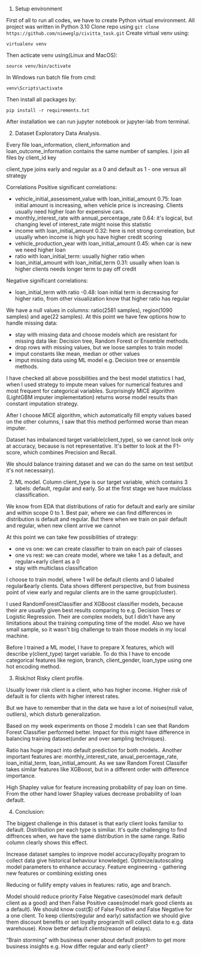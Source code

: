 1. Setup environment

First of all to run all codes, we have to create Python virtual environment.
All project was written in Python 3.10
Clone repo using `git clone https://github.com/nieweglp/civitta_task.git`
Create virtual venv using:

`virtualenv venv`

Then acticate venv using(Linux and MacOS):

`source venv/bin/activate`

In Windows run batch file from cmd:

`venv\Scripts\activate`

Then install all packages by:

`pip install -r requirements.txt`

After installation we can run jupyter notebook or jupyter-lab from terminal.


2. Dataset Exploratory Data Analysis.

Every file loan_information, client_information and loan_outcome_information contains the same number of samples. I join all files by client_id key


client_type joins early and regular as a 0 and default as 1 - one versus all strategy

Correlations
Positive significant correlations:
- vehicle_initial_assessment_value with loan_initial_amount 0.75: loan initial amount is increasing, when vehicle price is increasing. Clients usually need higher loan for expensive cars.
- monthly_interest_rate with annual_percentage_rate 0.64: it's logical, but changing level of interest_rate might noise this statistic
- income with loan_initial_amount 0.32: here is not strong correleation, but usually when income is high you have higher credit scoring
- vehicle_production_year with loan_initial_amount 0.45: when car is new we need higher loan 
- ratio with loan_initial_term: usually higher ratio when 
- loan_initial_amount with loan_initial_term 0.31: usually when loan is higher clients needs longer term to pay off credit

Negative significant correlations:
- loan_initial_term with ratio -0.48: loan initial term is decreasing for higher ratio, from other visualization know that higher ratio has regular 


We have a null values in columns: ratio(2581 samples), region(1090 samples) and age(22 samples). 
At this point we have few options how to handle missing data:
- stay with missing data and choose models which are resistant for missing data like: Decision tree, Random Forest or Ensemble methods.
- drop rows with missing values, but we loose samples to train model
- imput constants like mean, median or other values
- imput missing data using ML model e.g. Decision tree or ensemble methods.

I have checked all above possibilities and the best model statistics I had, when I used strategy to impute mean values for numerical features and most frequent for categorical variables. Surprisingly MICE algorithm (LightGBM imputer implementation) returns worse model results than constant imputation strategy.

After I choose MICE algorithm, which automatically fill empty values based on the other columns, I saw that this method performed worse than mean imputer.

Dataset has imbalanced target variable(client_type), so we cannot look only at accuracy, because is not representative. It's better to look at the F1-score, which combines Precision and Recall.

We should balance training dataset and we can do the same on test set(but it's not necessairy).

2. ML model.
Column client_type is our target variable, which contains 3 labels: default, regular and early. So at the first stage we have mulclass classification.

We know from EDA that distributions of ratio for default and early are similar and within scope 0 to 1. Best pair, where we can find differences in distribution is default and regular. But there when we train on pair default and regular, when new client arrive we cannot 

At this point we can take few possibilities of strategy:
- one vs one: we can create classifier to train on each pair of classes
- one vs rest: we can create model, where we take 1 as a default, and regular+early client as a 0
- stay with multiclass classification

I choose to train model, where 1 will be default clients and 0 labaled regular&early clients. Data shows different perspective, but from business point of view early and regular clients are in the same group(cluster).

I used RandomForestClassifier and XGBoost classifier models, because their are usually given best results comparing to e.g. Decision Trees or Logistic Regression. Their are complex models, but I didn't have any limitations about the training computing time of the model. Also we have small sample, so it wasn't big challenge to train those models in my local machine.

Before I trained a ML model, I have to prepare X features, which will describe y(client_type) target variable. To do this I have to encode categorical features like region, branch, client_gender, loan_type using one hot encoding method.

3. Risk/not Risky client profile.

Usually lower risk client is a client, who has higher income.
Higher risk of default is for clients with higher interest rates.

But we have to remember that in the data we have a lot of noises(null value, outliers), which disturb generalization.

Based on my week experiments on those 2 models I can see that Random Forest Classifier performed better. Impact for this might have difference in balancing training dataset(under and over sampling techniques). 

Ratio has huge impact into default prediction for both models.. Another important features are: monthly_interest_rate, anual_percentage_rate, loan_initial_term, loan_initial_amount. As we saw Random Forest Classifer takes similar features like XGBoost, but in a different order with difference importance.

High Shapley value for feature increasing probability of pay loan on time. From the other hand lower Shapley values decrease probability of loan default.


4. Conclusion:

The biggest challenge in this dataset is that early client looks familiar to default. Distribution per each type is similiar. It's quite challenging to find diffrences when, we have the same distribution in the same range. Ratio column clearly shows this effect. 

Increase dataset samples to improve model accuracy(loyalty program to collect data give historical behaviour knowledge).
Optimize/autoscaling model parameters to enhance accuracy.
Feature engineering - gathering new features or combining existing ones

Reducing or fullify empty values in features: ratio, age and branch.

Model should reduce priority False Negative cases(model mark default client as a good) and then False Positive cases(model mark good clients as a default).
We should know cost($) of False Positive and False Negative for a one client.
To keep clients(regular and early) satisfaction we should give them discount benefits or set loyalty program(it will collect data to e.g. data warehouse).
Know better default clients(reason of delays).

“Brain storming” with business owner about default problem to get more business insights e.g. How differ regular and early client?

